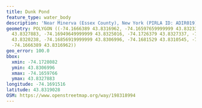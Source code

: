 ```yaml
---
title: Dunk Pond
feature_type: water_body
description: 'Near Minerva (Essex County), New York (PIRLA ID: ADIR019)'
geometry: POLYGON ((-74.1666389 43.8316962, -74.16597659999999 43.8323378, -74.16643070000001
  43.8327883, -74.16949649999999 43.8325016, -74.1726379 43.8327337, -74.17280820000001
  43.8320238, -74.16856919999999 43.8306996, -74.1681529 43.8310545, -74.1666578 43.8309317,
  -74.1666389 43.8316962))
geo_error: 100.0
bbox:
  xmin: -74.1728082
  ymin: 43.8306996
  xmax: -74.1659766
  ymax: 43.8327883
longitude: -74.1691516
latitude: 43.8319028
OSM: https://www.openstreetmap.org/way/198318994
---
```

